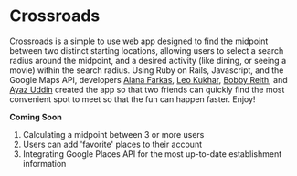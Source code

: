 # Crossroads 

Crossroads is a simple to use web app designed to find the midpoint between two distinct starting locations, allowing users to select a search radius around the midpoint, and a desired activity (like dining, or seeing a movie) within the search radius. Using Ruby on Rails, Javascript, and the Google Maps API, developers [Alana Farkas](https://github.com/AlanaFarkas), [Leo Kukhar](https://github.com/leokukhar), [Bobby Reith](https://github.com/robertreith), and [Ayaz Uddin](https://github.com/Ayaz2589) created the app so that two friends can quickly find the most convenient spot to meet so that the fun can happen faster. Enjoy!

**Coming Soon**
1. Calculating a midpoint between 3 or more users
2. Users can add 'favorite' places to their account
3. Integrating Google Places API for the most up-to-date establishment information  
